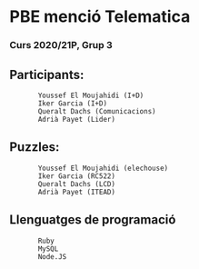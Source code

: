 # PBE menció Telematica
### Curs 2020/21P, Grup 3
## Participants:
           Youssef El Moujahidi (I+D)
           Iker Garcia (I+D)
           Queralt Dachs (Comunicacions)
           Adrià Payet (Lider)
## Puzzles:
           Youssef El Moujahidi (elechouse)
           Iker Garcia (RC522)
           Queralt Dachs (LCD)
           Adrià Payet (ITEAD)
## Llenguatges de programació
           Ruby
           MySQL
           Node.JS
